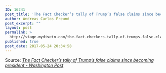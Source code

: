 ```yaml
---
ID: 16241
post_title: 'The Fact Checker’s tally of Trump’s false claims since becoming president &#8211; Washington Post'
author: Andreas Carlos Freund
post_excerpt: ""
layout: post
permalink: >
  http://stage.mydivein.com/the-fact-checkers-tally-of-trumps-false-claims-since-becoming-president-washington-post/
published: true
post_date: 2017-05-24 20:34:58
---
```

Source: <em><a href="https://www.washingtonpost.com/graphics/politics/trump-claims-database/?hpid=hp_no-name_graphic-story-a%3Ahomepage%2Fstory&amp;utm_term=.c8e3209b6dc8">The Fact Checker’s tally of Trump’s false claims since becoming president - Washington Post</a></em>